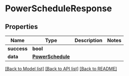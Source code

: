 # PowerScheduleResponse

## Properties
Name | Type | Description | Notes
------------ | ------------- | ------------- | -------------
**success** | **bool** |  | 
**data** | [**PowerSchedule**](PowerSchedule.md) |  | 

[[Back to Model list]](../README.md#documentation-for-models) [[Back to API list]](../README.md#documentation-for-api-endpoints) [[Back to README]](../README.md)


